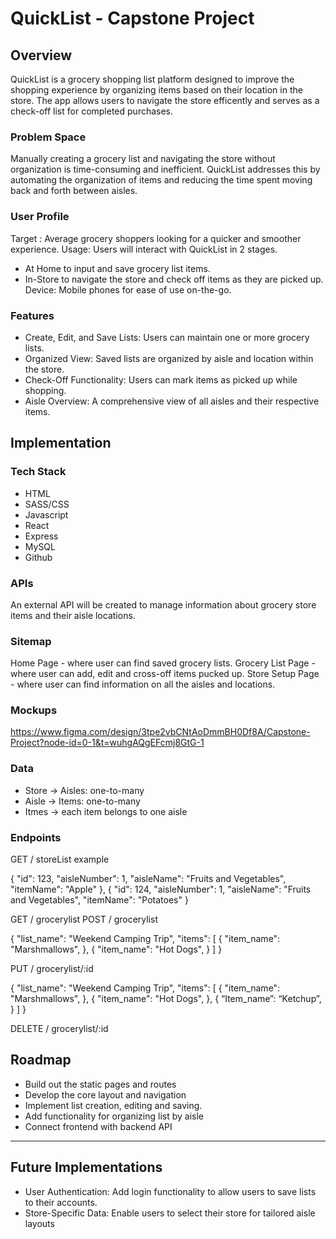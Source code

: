 # QuickList - Capstone Project

## Overview

QuickList is a grocery shopping list platform designed to improve the shopping experience by organizing items based on their location in the store. The app allows users to navigate the store efficently and serves as a check-off list for completed purchases.

### Problem Space

Manually creating a grocery list and navigating the store without organization is time-consuming and inefficient. QuickList addresses this by automating the organization of items and reducing the time spent moving back and forth between aisles.

### User Profile

Target : Average grocery shoppers looking for a quicker and smoother experience.
Usage: Users will interact with QuickList in 2 stages. 
- At Home to input and save grocery list items.
- In-Store to navigate the store and check off items as they are picked up.
Device: Mobile phones for ease of use on-the-go.

### Features

- Create, Edit, and Save Lists: Users can maintain one or more grocery lists.
- Organized View: Saved lists are organized by aisle and location within the store.
- Check-Off Functionality: Users can mark items as picked up while shopping.
- Aisle Overview: A comprehensive view of all aisles and their respective items.

## Implementation

### Tech Stack

- HTML
- SASS/CSS
- Javascript
- React
- Express
- MySQL
- Github

### APIs

An external API will be created to manage information about grocery store items and their aisle locations.

### Sitemap

Home Page - where user can find saved grocery lists.
Grocery List Page - where user can add, edit and cross-off items pucked up.
Store Setup Page - where user can find information on all the aisles and locations.

### Mockups

https://www.figma.com/design/3tpe2vbCNtAoDmmBH0Df8A/Capstone-Project?node-id=0-1&t=wuhgAQgEFcmj8GtG-1 

### Data

- Store -> Aisles: one-to-many
- Aisle -> Items: one-to-many
- Itmes -> each item belongs to one aisle 

### Endpoints

GET / storeList example

  {
    "id": 123,
    "aisleNumber": 1,
    "aisleName": "Fruits and Vegetables",
    "itemName": "Apple"
  },
  {
    "id": 124,
    "aisleNumber": 1,
    "aisleName": "Fruits and Vegetables",
    "itemName": "Potatoes"
  }


GET / grocerylist
POST / grocerylist

{
  "list_name": "Weekend Camping Trip",
  "items": 
  [
    {
      "item_name": "Marshmallows",
    },
    {
      "item_name": "Hot Dogs",
    }
  ]
}


PUT / grocerylist/:id

{
  "list_name": "Weekend Camping Trip",
  "items": [
    {
      "item_name": "Marshmallows",
    },
    {
      "item_name": "Hot Dogs",
    },
{
    “Item_name”: “Ketchup”,
}
  ]
}


DELETE / grocerylist/:id



## Roadmap

- Build out the static pages and routes 
- Develop the core layout and navigation
- Implement list creation, editing and saving.
- Add functionality for organizing list by aisle
- Connect frontend with backend API


---

## Future Implementations
- User Authentication: Add login functionality to allow users to save lists to their accounts.
- Store-Specific Data: Enable users to select their store for tailored aisle layouts
